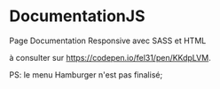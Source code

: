 # DocumentationJS
Page Documentation Responsive  avec SASS et HTML 

à consulter sur https://codepen.io/fel31/pen/KKdpLVM.

PS: le menu Hamburger n'est pas finalisé; 
